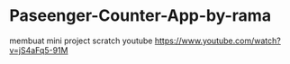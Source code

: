 # Paseenger-Counter-App-by-rama

membuat mini project scratch youtube https://www.youtube.com/watch?v=jS4aFq5-91M
